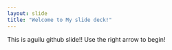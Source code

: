 ```yaml
---
layout: slide
title: "Welcome to My slide deck!"
---
```

This is aguilu github slide!!
Use the right arrow to begin!
